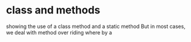 # class and methods
 showing the use of a class method and a static method
But in most cases, we deal with method over riding where by a

